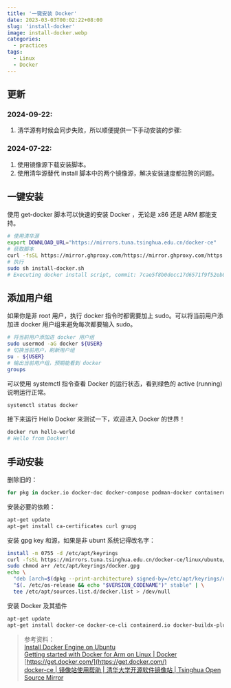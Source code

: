 ```yaml
---
title: '一键安装 Docker'
date: 2023-03-03T00:02:22+08:00
slug: 'install-docker'
image: install-docker.webp
categories:
  - practices
tags:
  - Linux
  - Docker
---
```



## 更新

### 2024-09-22:
1. 清华源有时候会同步失败，所以顺便提供一下手动安装的步骤: 

### 2024-07-22:  
1. 使用镜像源下载安装脚本。
2. 使用清华源替代 install 脚本中的两个镜像源，解决安装速度都拉胯的问题。

## 一键安装

使用 get-docker 脚本可以快速的安装 Docker ，无论是 x86 还是 ARM 都能支持。

```bash
# 使用清华源
export DOWNLOAD_URL="https://mirrors.tuna.tsinghua.edu.cn/docker-ce"
# 获取脚本
curl -fsSL https://mirror.ghproxy.com/https://mirror.ghproxy.com/https://raw.githubusercontent.com/docker/docker-install/master/install.sh -o install-docker.sh
# 执行
sudo sh install-docker.sh
# Executing docker install script, commit: 7cae5f8b0decc17d6571f9f52eb840fbc13b2737
```

## 添加用户组

如果你是非 root 用户，执行 docker 指令时都需要加上 sudo。可以将当前用户添加进 docker 用户组来避免每次都要输入 sudo。

```bash
# 将当前用户添加进 docker 用户组
sudo usermod -aG docker ${USER}
# 切换当前用户，刷新用户组
su - ${USER}
# 输出当前用户组，预期能看到 docker
groups
```

可以使用 systemctl 指令查看 Docker 的运行状态，看到绿色的 active (running) 说明运行正常。

```bash
systemctl status docker
```

接下来运行 Hello Docker 来测试一下，欢迎进入 Docker 的世界！

```bash
docker run hello-world
# Hello from Docker!
```

## 手动安装
删除旧的：
```bash
for pkg in docker.io docker-doc docker-compose podman-docker containerd runc; do apt-get remove -y $pkg; done
```

安装必要的依赖：
```bash
apt-get update
apt-get install ca-certificates curl gnupg
```

安装 gpg key 和源，如果是非 ubunt 系统记得改名字：
```bash
install -m 0755 -d /etc/apt/keyrings
curl -fsSL https://mirrors.tuna.tsinghua.edu.cn/docker-ce/linux/ubuntu/gpg | gpg --dearmor -o /etc/apt/keyrings/docker.gpg
sudo chmod a+r /etc/apt/keyrings/docker.gpg
echo \
  "deb [arch=$(dpkg --print-architecture) signed-by=/etc/apt/keyrings/docker.gpg] https://mirrors.tuna.tsinghua.edu.cn/docker-ce/linux/ubuntu \
  "$(. /etc/os-release && echo "$VERSION_CODENAME")" stable" | \
  tee /etc/apt/sources.list.d/docker.list > /dev/null
```
安装 Docker 及其插件
```bash
apt-get update
apt-get install docker-ce docker-ce-cli containerd.io docker-buildx-plugin docker-compose-plugin
```

> 参考资料：  
> [Install Docker Engine on Ubuntu](https://docs.docker.com/engine/install/ubuntu/)  
> [Getting started with Docker for Arm on Linux | Docker](https://www.docker.com/blog/getting-started-with-docker-for-arm-on-linux/)  
> [https://get.docker.com/](https://get.docker.com/)  
> [docker-ce | 镜像站使用帮助 | 清华大学开源软件镜像站 | Tsinghua Open Source Mirror](https://mirrors.tuna.tsinghua.edu.cn/help/docker-ce/)  
